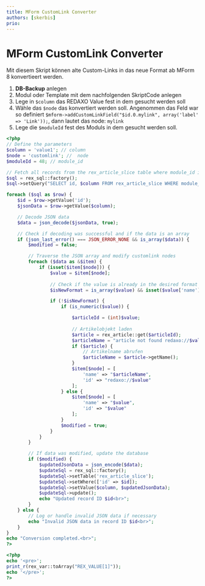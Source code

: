 ```yaml
---
title: MForm CustomLink Converter 
authors: [skerbis]
prio:
---
```


# MForm CustomLink Converter 

Mit diesem Skript können alte Custom-Links in das neue Format ab MForm 8 konvertieert werden. 

1. **DB-Backup** anlegen
2. Modul oder Template mit dem nachfolgenden SkriptCode anlegen
3. Lege in `$column` das REDAXO Value fest in dem gesucht werden soll
4. Wähle das `$node` das konvertiert werden soll. Angenommen das Feld war so definiert `$mform->addCustomLinkField("$id.0.mylink", array('label' => 'Link'));`, dann lautet das node: `mylink`
5. Lege die `$moduleId` fest des Moduls in dem gesucht werden soll. 

```php
<?php
// Define the parameters
$column = 'value1'; // column
$node = 'customlink'; //  node
$moduleId = 48; // module_id

// Fetch all records from the rex_article_slice table where module_id is the specified value
$sql = rex_sql::factory();
$sql->setQuery("SELECT id, $column FROM rex_article_slice WHERE module_id = ?", [$moduleId]);

foreach ($sql as $row) {
    $id = $row->getValue('id');
    $jsonData = $row->getValue($column);

    // Decode JSON data
    $data = json_decode($jsonData, true);

    // Check if decoding was successful and if the data is an array
    if (json_last_error() === JSON_ERROR_NONE && is_array($data)) {
        $modified = false;

        // Traverse the JSON array and modify customlink nodes
        foreach ($data as &$item) {
            if (isset($item[$node])) {
                $value = $item[$node];
                
                // Check if the value is already in the desired format
                $isNewFormat = is_array($value) && isset($value['name']) && isset($value['id']);

                if (!$isNewFormat) {
                    if (is_numeric($value)) {

                        $articleId = (int)$value;
    
                        // Artikelobjekt laden
                        $article = rex_article::get($articleId);
                        $articleName = "article not found redaxo://$value";
                        if ($article) {
                            // Artikelname abrufen
                            $articleName = $article->getName();
                        }
                        $item[$node] = [
                            'name' => "$articleName",
                            'id' => "redaxo://$value"
                        ];
                    } else {
                        $item[$node] = [
                            'name' => "$value",
                            'id' => "$value"
                        ];
                    }
                    $modified = true;
                }
            }
        }

        // If data was modified, update the database
        if ($modified) {
            $updatedJsonData = json_encode($data);
            $updateSql = rex_sql::factory();
            $updateSql->setTable('rex_article_slice');
            $updateSql->setWhere(['id' => $id]);
            $updateSql->setValue($column, $updatedJsonData);
            $updateSql->update();
            echo "Updated record ID $id<br>";
        }
    } else {
        // Log or handle invalid JSON data if necessary
        echo "Invalid JSON data in record ID $id<br>";
    }
}
echo "Conversion completed.<br>";
?>

<?php
echo '<pre>';
print_r(rex_var::toArray("REX_VALUE[1]"));
echo '</pre>';
?>
```

